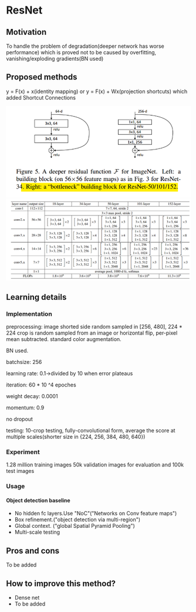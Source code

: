 # ResNet

## Motivation

To handle the problem of degradation(deeper network has worse performance) which is proved not to be caused by overfitting, vanishing/exploding gradients(BN used)

## Proposed methods

y = F(x) + x(identity mapping) or y = F(x) + Wx(projection shortcuts) which added Shortcut Connections

![](/images/paper1_1.png)
![](/images/paper1_2.png)
## Learning details

### Implementation

preprocessing: image shorted side random sampled in [256, 480], 224 * 224 crop is random sampled from an image or horizontal flip, per-pixel mean subtracted. standard color augmentation. 

BN used. 

batchsize: 256

learning rate: 0.1->divided by 10 when error plateaus

iteration: 60 * 10 ^4 epoches

weight decay: 0.0001

momentum: 0.9

no dropout

testing: 10-crop testing, fully-convolutional form, average the score at multiple scales(shorter size in {224, 256, 384, 480, 640})

### Experiment

1.28 million training images 50k validation images for evaluation and 100k test images

### Usage
#### Object detection baseline
* No hidden fc layers.Use "NoC"("Networks on Conv feature maps")
* Box refinement.("object detection via multi-region")
* Global context. ("global Spatial Pyramid Pooling")
* Multi-scale testing

## Pros and cons

To be added

## How to improve this method?

* Dense net
* To be added










